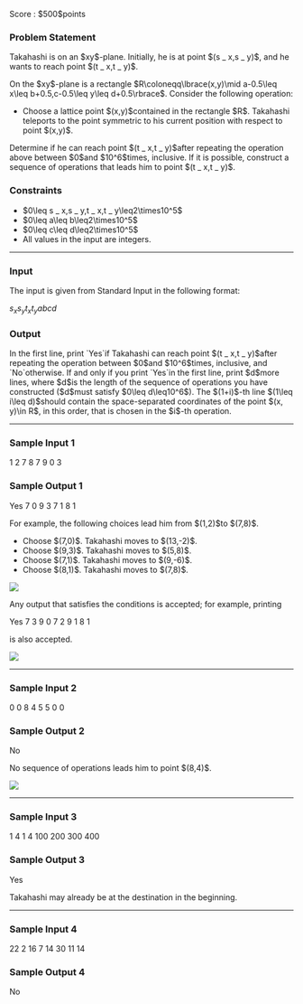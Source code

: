 
<div>

<span>

<span>

<p>
Score : $500$points
</p>

<div>

<section>

### **Problem Statement**

<p>
Takahashi is on an $xy$-plane.
Initially, he is at point $(s _ x,s _ y)$,
and he wants to reach point $(t _ x,t _ y)$.
</p>

<p>
On the $xy$-plane is a rectangle $R\coloneqq\lbrace(x,y)\mid a-0.5\leq x\leq b+0.5,c-0.5\leq y\leq d+0.5\rbrace$.
Consider the following operation:
</p>

<ul>

<li>
Choose a lattice point $(x,y)$contained in the rectangle $R$.  Takahashi teleports to the point symmetric to his current position with respect to point $(x,y)$.
</li>

</ul>

<p>
Determine if he can reach point $(t _ x,t _ y)$after repeating the operation above between $0$and $10^6$times, inclusive.
If it is possible, construct a sequence of operations that leads him to point $(t _ x,t _ y)$.
</p>

</section>

</div>

<div>

<section>

### **Constraints**

<ul>

<li>
$0\leq s _ x,s _ y,t _ x,t _ y\leq2\times10^5$
</li>

<li>
$0\leq a\leq b\leq2\times10^5$
</li>

<li>
$0\leq c\leq d\leq2\times10^5$
</li>

<li>
All values in the input are integers.
</li>

</ul>

</section>

</div>

---

<div>

<div>

<section>

### **Input**

<p>
The input is given from Standard Input in the following format:
</p>

<div>

$s _ x$$s _ y$$t _ x$$t _ y$$a$$b$$c$$d$
</div>

</section>

</div>

<div>

<section>

### **Output**

<p>
In the first line, print `Yes`if Takahashi can reach point $(t _ x,t _ y)$after repeating the operation between $0$and $10^6$times, inclusive, and `No`otherwise.
If and only if you print `Yes`in the first line, print $d$more lines, where $d$is the length of the sequence of operations you have constructed ($d$must satisfy $0\leq d\leq10^6$).
The $(1+i)$-th line $(1\leq i\leq d)$should contain the space-separated coordinates of the point $(x, y)\in R$, in this order, that is chosen in the $i$-th operation.
</p>

</section>

</div>

</div>

---

<div>

<section>

### **Sample Input 1**

<div>

1 2
7 8
7 9 0 3

</div>

</section>

</div>

<div>

<section>

### **Sample Output 1**

<div>

Yes
7 0
9 3
7 1
8 1

</div>

<p>
For example, the following choices lead him from $(1,2)$to $(7,8)$.
</p>

<ul>

<li>
Choose $(7,0)$.  Takahashi moves to $(13,-2)$.
</li>

<li>
Choose $(9,3)$.  Takahashi moves to $(5,8)$.
</li>

<li>
Choose $(7,1)$.  Takahashi moves to $(9,-6)$.
</li>

<li>
Choose $(8,1)$.  Takahashi moves to $(7,8)$.
</li>

</ul>

<p>

<img src="https://img.atcoder.jp/abc289/d6d2cc458bbc92e975ba267856f673cf.png">

</img>

</p>

<p>
Any output that satisfies the conditions is accepted; for example, printing
</p>

<div>

Yes
7 3
9 0
7 2
9 1
8 1

</div>

<p>
is also accepted.
</p>

<p>

<img src="https://img.atcoder.jp/abc289/3faa56b1d245b87bd4cc36083495383c.png">

</img>

</p>

</section>

</div>

---

<div>

<section>

### **Sample Input 2**

<div>

0 0
8 4
5 5 0 0

</div>

</section>

</div>

<div>

<section>

### **Sample Output 2**

<div>

No

</div>

<p>
No sequence of operations leads him to point $(8,4)$.
</p>

<p>

<img src="https://img.atcoder.jp/abc289/eb363d09e74f89c5474a4fc7529308bc.png">

</img>

</p>

</section>

</div>

---

<div>

<section>

### **Sample Input 3**

<div>

1 4
1 4
100 200 300 400

</div>

</section>

</div>

<div>

<section>

### **Sample Output 3**

<div>

Yes

</div>

<p>
Takahashi may already be at the destination in the beginning.
</p>

</section>

</div>

---

<div>

<section>

### **Sample Input 4**

<div>

22 2
16 7
14 30 11 14

</div>

</section>

</div>

<div>

<section>

### **Sample Output 4**

<div>

No

</div>

</section>

</div>

</span>

</span>

</div>
